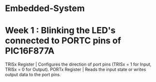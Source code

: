 # Embedded-System
# Week 1 : Blinking the LED's connected to PORTC pins of  PIC16F877A


 TRISx Register           |  Configures the direction of port pins (TRISx = 1 for Input, TRISx = 0 for Output).
 PORTx Register           |  Reads the input state or writes output data to the port pins.
